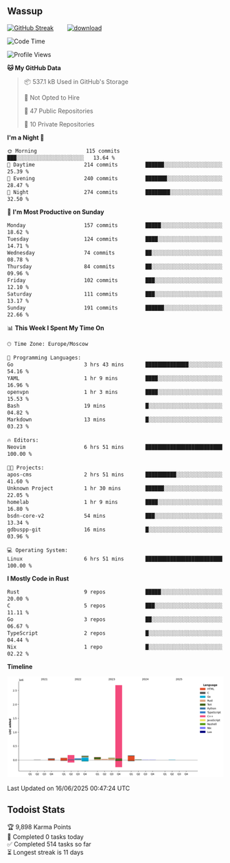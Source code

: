 ## Wassup

<!--
-->

[![GitHub Streak](http://github-readme-streak-stats.herokuapp.com?user=archeoss&theme=shades-of-purple&hide_border=true&date_format=j%20M%5B%20Y%5D)](https://git.io/streak-stats)&nbsp;&nbsp;&nbsp;&nbsp;&nbsp;&nbsp;&nbsp;&nbsp;[![download](https://user-images.githubusercontent.com/68448737/147796309-d8b65b1d-4dde-40d9-b03a-2b42aaa6cd43.jpeg)
](http://bmstu.ru/)

<!--START_SECTION:waka-->
![Code Time](http://img.shields.io/badge/Code%20Time-3%2C956%20hrs%202%20mins-blue)

![Profile Views](http://img.shields.io/badge/Profile%20Views-0-blue)

**🐱 My GitHub Data** 

> 📦 537.1 kB Used in GitHub's Storage 
 > 
> 🚫 Not Opted to Hire
 > 
> 📜 47 Public Repositories 
 > 
> 🔑 10 Private Repositories 
 > 
**I'm a Night 🦉** 

```text
🌞 Morning                115 commits         ███░░░░░░░░░░░░░░░░░░░░░░   13.64 % 
🌆 Daytime                214 commits         ██████░░░░░░░░░░░░░░░░░░░   25.39 % 
🌃 Evening                240 commits         ███████░░░░░░░░░░░░░░░░░░   28.47 % 
🌙 Night                  274 commits         ████████░░░░░░░░░░░░░░░░░   32.50 % 
```
📅 **I'm Most Productive on Sunday** 

```text
Monday                   157 commits         █████░░░░░░░░░░░░░░░░░░░░   18.62 % 
Tuesday                  124 commits         ████░░░░░░░░░░░░░░░░░░░░░   14.71 % 
Wednesday                74 commits          ██░░░░░░░░░░░░░░░░░░░░░░░   08.78 % 
Thursday                 84 commits          ██░░░░░░░░░░░░░░░░░░░░░░░   09.96 % 
Friday                   102 commits         ███░░░░░░░░░░░░░░░░░░░░░░   12.10 % 
Saturday                 111 commits         ███░░░░░░░░░░░░░░░░░░░░░░   13.17 % 
Sunday                   191 commits         ██████░░░░░░░░░░░░░░░░░░░   22.66 % 
```


📊 **This Week I Spent My Time On** 

```text
🕑︎ Time Zone: Europe/Moscow

💬 Programming Languages: 
Go                       3 hrs 43 mins       ██████████████░░░░░░░░░░░   54.16 % 
YAML                     1 hr 9 mins         ████░░░░░░░░░░░░░░░░░░░░░   16.96 % 
openvpn                  1 hr 3 mins         ████░░░░░░░░░░░░░░░░░░░░░   15.53 % 
Bash                     19 mins             █░░░░░░░░░░░░░░░░░░░░░░░░   04.82 % 
Markdown                 13 mins             █░░░░░░░░░░░░░░░░░░░░░░░░   03.23 % 

🔥 Editors: 
Neovim                   6 hrs 51 mins       █████████████████████████   100.00 % 

🐱‍💻 Projects: 
apos-cms                 2 hrs 51 mins       ██████████░░░░░░░░░░░░░░░   41.60 % 
Unknown Project          1 hr 30 mins        ██████░░░░░░░░░░░░░░░░░░░   22.05 % 
homelab                  1 hr 9 mins         ████░░░░░░░░░░░░░░░░░░░░░   16.80 % 
bsdn-core-v2             54 mins             ███░░░░░░░░░░░░░░░░░░░░░░   13.34 % 
gdbuspp-git              16 mins             █░░░░░░░░░░░░░░░░░░░░░░░░   03.96 % 

💻 Operating System: 
Linux                    6 hrs 51 mins       █████████████████████████   100.00 % 
```

**I Mostly Code in Rust** 

```text
Rust                     9 repos             █████░░░░░░░░░░░░░░░░░░░░   20.00 % 
C                        5 repos             ███░░░░░░░░░░░░░░░░░░░░░░   11.11 % 
Go                       3 repos             ██░░░░░░░░░░░░░░░░░░░░░░░   06.67 % 
TypeScript               2 repos             █░░░░░░░░░░░░░░░░░░░░░░░░   04.44 % 
Nix                      1 repo              █░░░░░░░░░░░░░░░░░░░░░░░░   02.22 % 
```



**Timeline**

![Lines of Code chart](https://raw.githubusercontent.com/archeoss/archeoss/master/assets/bar_graph.png)


 Last Updated on 16/06/2025 00:47:24 UTC
<!--END_SECTION:waka-->

## Todoist Stats

<!-- TODO-IST:START -->
🏆  9,898 Karma Points           
🌸  Completed 0 tasks today           
✅  Completed 514 tasks so far           
⏳  Longest streak is 11 days
<!-- TODO-IST:END -->
